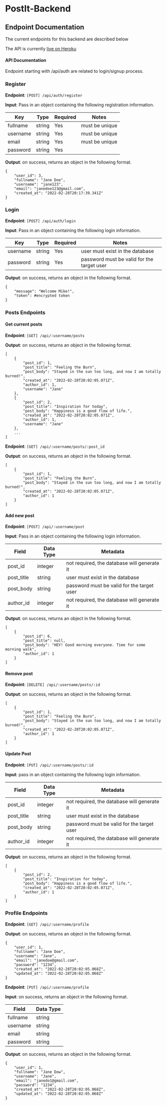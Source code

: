 # PostIt-Backend

## Endpoint Documentation 

The current endpoints for this backend are described below

The API is currently [live on Heroku](https://forume-backend.herokuapp.com/)

#### API Documentation 

Endpoint starting with /api/auth are related to login/signup process.

### Register

**Endpoint**: `[POST] /api/auth/register`

**Input**: Pass in an object containing the following registration information.

|   Key    | Type | Required |     Notes      |
|----------|------|----------|----------------|
| fullname |string|   Yes    | must be unique |
| username |string|   Yes    | must be unique |
| email    |string|   Yes    | must be unique |
| password |string|   Yes    |                |

**Output**: on success, returns an object in the following format.

```
{
    "user_id": 3,
    "fullname": "Jane Doe",
    "username": "jane123",
    "email": "janedoe123@gmail.com",
    "created_at": "2022-02-28T20:17:39.341Z"
}

```


### Login
**Endpoint**: `[POST] /api/auth/login`

**Input**: Pass in an object containing the following login information.

|   Key    | Type | Required |                Notes                       |
|----------|------|----------|--------------------------------------------|
| username |string|   Yes    | user must exist in the database            |
| password |string|   Yes    | password must be valid for the target user |

**Output**: on success, returns an object in the following format.


```
{
    "message": "Welcome Mike!",
    "token": #encrypted token
}
```

### Posts Endpoints

#### Get current posts

**Endpoint**: `[GET] /api/:username/posts`

**Output**: on success, returns an object in the following format.

```
[
    {
        "post_id": 1,
        "post_title": "Feeling the Burn",
        "post_body": "Stayed in the sun too long, and now I am totally burned!",
        "created_at": "2022-02-28T20:02:05.071Z",
        "author_id": 1,
        "username": "Jane"
    },
    {
        "post_id": 2,
        "post_title": "Inspiration for today",
        "post_body": "Happiness is a good flow of life.",
        "created_at": "2022-02-28T20:02:05.071Z",
        "author_id": 1,
        "username": "Jane"
    },
    ...
]

```
**Endpoint**: `[GET] /api/:username/posts/:post_id`

**Output**: on success, returns an object in the following format.

```
[
    {
        "post_id": 1,
        "post_title": "Feeling the Burn",
        "post_body": "Stayed in the sun too long, and now I am totally burned!",
        "created_at": "2022-02-28T20:02:05.071Z",
        "author_id": 1
    }
]
```
#### Add new post 

**Endpoint**: `[POST] /api/:username/post`

**Input**: Pass in an object containing the following login information.

|    Field   | Data Type |              Metadata                       |
|------------|-----------|---------------------------------------------|
| post_id    | integer   | not required, the database will generate it |
| post_title | string    | user must exist in the database             |
| post_body  | string    | password must be valid for the target user  |
| author_id  | integer   | not required, the database will generate it |


**Output**: on success, returns an object in the following format.

```
[
    {
        "post_id": 6,
        "post_title": null,
        "post_body": "HEY! Good morning everyone. Time for some morning walk",
        "author_id": 1
    }
]
```

#### Remove post

**Endpoint**: `[DELETE] /api/:username/posts/:id`

**Output**: on success, returns an object in the following format.

```
[
    {
        "post_id": 1,
        "post_title": "Feeling the Burn",
        "post_body": "Stayed in the sun too long, and now I am totally burned!",
        "created_at": "2022-02-28T20:02:05.071Z",
        "author_id": 1
    }
]
```

#### Update Post 

**Endpoint**: `[PUT] /api/:username/posts/:id`

**Input**: pass in an object containing the following login information.

|    Field   | Data Type |              Metadata                       |
|------------|-----------|---------------------------------------------|
| post_id    | integer   | not required, the database will generate it |
| post_title | string    | user must exist in the database             |
| post_body  | string    | password must be valid for the target user  |
| author_id  | integer   | not required, the database will generate it |

**Output**: on success, returns an object in the following format.

```
[
    {
        "post_id": 2,
        "post_title": "Inspiration for today",
        "post_body": "Happiness is a good flow of life.",
        "created_at": "2022-02-28T20:02:05.071Z",
        "author_id": 1
    }
]
```
### Profile Endpoints

**Endpoint**: `[GET] /api/:username/profile`

**Output**: on success, returns an object in the following format.

```
{
    "user_id": 1,
    "fullname": "Jane Doe",
    "username": "Jane",
    "email": "janedoe@gmail.com",
    "password": "1234",
    "created_at": "2022-02-28T20:02:05.068Z",
    "updated_at": "2022-02-28T20:02:05.068Z"
}
```

**Endpoint**: `[PUT] /api/:username/profile`

**Input**: on success, returns an object in the following format.

|  Field   | Data Type |
|----------|-----------|
| fullname | string    |
| username | string    |
| email    | string    | 
| password | string    |


**Output**: on success, returns an object in the following format.

```
{
    "user_id": 1,
    "fullname": "Jane Dow",
    "username": "Jane",
    "email": "janedo1@gmail.com",
    "password": "1234",
    "created_at": "2022-02-28T20:02:05.068Z",
    "updated_at": "2022-02-28T20:02:05.068Z"
}
```





